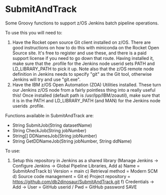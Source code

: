 # SubmitAndTrack
Some Groovy functions to support z/OS Jenkins batch pipeline operations.

To use this you will need to:
1. Have the Rocket open source Git client installed on z/OS. There are good instructions on how to do this with miniconda on the Rocket Open Source site. It's free to register and use these, and there is a paid support license if you need to go down that route. Having installed it, make sure that the .profile for the Jenkins node userid sets PATH and LD_LIBRARY_PATH to pick it up. Note also that the z/OS remote node definition in Jenkins needs to specify "git" as the Git tool, otherwise Jenkins will try and use "git.exe".
2. Have the IBM z/OS Open Automation (ZOA) Utilities installed. These turn our Jenkins z/OS node from a fairly pointless thing into a really useful this! Once installed (default path is /usr/lpp/IBM/zoautil), make sure that it is in the PATH and LD_LIBRARY_PATH (and MAN) for the Jenkins node userids .profile.

Functions available in SubmitAndTrack are:

* String SubmitJob(String datasetName)
* String CheckJob(String jobNumber)
* String[] DDNamesJob(String jobNumber)
* String GetDDNameJob(String jobNumber, String ddName)

To use:

1. Setup this repository in Jenkins as a shared library (Manage Jenkins -> Configure Jenkins -> Global Pipeline Libraries, Add
   a) Name = SubmitAndTrack
   b) Version = main
   c) Retrieval method = Modern SCM
   d) Source code management = Git
   e) Project repository = https://github.com/db2dinosaur/SubmitAndTrack.git
   f) Credentials -> Add -> User = GitHub userid / Pwd = GitHub password
   SAVE
